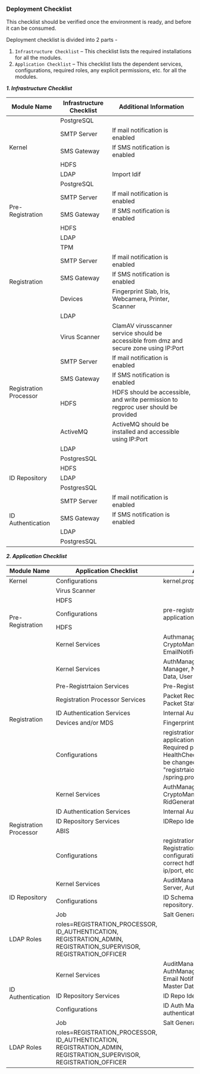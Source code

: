 
### Deployment Checklist
This checklist should be verified once the environment is ready, and before it can be consumed.

Deployment checklist is divided into 2 parts - 
 1. `Infrastructure Checklist` – This checklist lists the required installations for all the modules.
 2. `Application Checklist` – This checklist lists the dependent services, configurations, required roles, any explicit permissions, etc. for all the modules.

***1. Infrastructure Checklist***    
<table>
    <thead>
        <tr>
            <th>Module Name</th>
            <th>Infrastructure Checklist</th>
            <th>Additional Information</th>
        </tr>
    </thead>
    <tbody>
        <tr>
            <td rowspan=5>Kernel</td>
            <td rowspan=1>PostgreSQL</td>
            <td></td>
        </tr>
        <tr>
            <td rowspan=1>SMTP Server</td>
            <td>If mail notification is enabled</td>
        </tr>
        <tr>
            <td rowspan=1>SMS Gateway</td>
            <td>If SMS notification is enabled</td>
        </tr>
        <tr>
            <td rowspan=1>HDFS</td>
            <td></td>
        </tr>
        <tr>
            <td rowspan=1>LDAP</td>
            <td>Import ldif</td>
        </tr>
       <tr>
            <td rowspan=5>Pre-Registration</td>
            <td rowspan=1>PostgreSQL</td>
            <td></td>
        </tr>
        <tr>
            <td rowspan=1>SMTP Server</td>
            <td>If mail notification is enabled</td>
        </tr>
        <tr>
            <td rowspan=1>SMS Gateway</td>
            <td>If SMS notification is enabled</td>
        </tr>
        <tr>
            <td rowspan=1>HDFS</td>
            <td></td>
        </tr>
        <tr>
            <td rowspan=1>LDAP</td>
            <td></td>
        </tr>
        <tr>
            <td rowspan=5>Registration</td>
            <td rowspan=1>TPM</td>
            <td></td>
        </tr>
        <tr>
            <td rowspan=1>SMTP Server</td>
            <td>If mail notification is enabled</td>
        </tr>
        <tr>
            <td rowspan=1>SMS Gateway</td>
            <td>If SMS notification is enabled</td>
        </tr>
        <tr>
            <td rowspan=1>Devices</td>
            <td>Fingerprint Slab, Iris, Webcamera, Printer, Scanner</td>
        </tr>
        <tr>
            <td rowspan=1>LDAP</td>
            <td></td>
        </tr>
     <tr>
            <td rowspan=7>Registration Processor</td>
            <td rowspan=1>Virus Scanner</td>
            <td>ClamAV virusscanner service should be accessible from dmz and secure zone using IP:Port</td>
        </tr>
        <tr>
            <td rowspan=1>SMTP Server</td>
            <td>If mail notification is enabled</td>
        </tr>
        <tr>
            <td rowspan=1>SMS Gateway</td>
            <td>If SMS notification is enabled</td>
        </tr>
        <tr>
            <td rowspan=1>HDFS</td>
            <td>HDFS should be accessible, and write permission to regproc user should be provided</td>
        </tr>
        <tr>
            <td rowspan=1>ActiveMQ</td>
            <td>ActiveMQ should be installed and accessible using IP:Port</td>
        </tr>
         <tr>
            <td rowspan=1>LDAP</td>
            <td></td>
        </tr>
         <tr>
            <td rowspan=1>PostgresSQL</td>
            <td></td>
        </tr>
       <tr>
            <td rowspan=3>ID Repository</td>
            <td rowspan=1>HDFS</td>
            <td></td>
        </tr>
        <tr>
            <td rowspan=1>LDAP</td>
            <td></td>
        </tr>
        <tr>
            <td rowspan=1>PostgresSQL</td>
            <td></td>
        </tr>
       <tr>
            <td rowspan=4>ID Authentication</td>
            <td rowspan=1>SMTP Server</td>
            <td>If mail notification is enabled</td>
        </tr>
        <tr>
            <td rowspan=1>SMS Gateway</td>
            <td>If SMS notification is enabled</td>
        </tr>
        <tr>
            <td rowspan=1>LDAP</td>
            <td></td>
        </tr>
        <tr>
            <td rowspan=1>PostgresSQL</td>
            <td></td>
        </tr>    
    </tbody>
</table>


***2. Application Checklist***    
<table>
    <thead>
        <tr>
            <th>Module Name</th>
            <th>Application Checklist</th>
            <th>Additional Information</th>
        </tr>
    </thead>
    <tbody>
        <tr>
            <td rowspan=1>Kernel</td>
            <td rowspan=1>Configurations</td>
            <td>kernel.properties, application.properties</td>
        </tr>
       <tr>
            <td rowspan=5>Pre-Registration</td>
            <td rowspan=1>Virus Scanner</td>
            <td></td>
        </tr>
        <tr>
            <td rowspan=1>HDFS</td>
            <td></td>
        </tr>
        <tr>
            <td rowspan=1>Configurations</td>
            <td>pre-registration.properties, application.properties</td>
        </tr>
        <tr>
            <td rowspan=1>HDFS</td>
            <td></td>
        </tr>
        <tr>
            <td rowspan=1>Kernel Services</td>
            <td>Authmanager, AuditManager, MasterData, CryptoManager, KeyManager, SmsNotifier, EmailNotifier, Config Server, OTPManager</td>
        </tr>
        <tr>
            <td rowspan=6>Registration</td>
            <td rowspan=1>Kernel Services</td>
            <td>AuthManager, Sync Data Service, Key Manager,  
Notification Manager, Master Data, User Salt Service,  
User Detail Service</td>
        </tr>
        <tr>
            <td rowspan=1>Pre-Registrtaion Services</td>
            <td>Pre-Registration Sync Service</td>
        </tr>
        <tr>
            <td rowspan=1>Registration  
Processor Services</td>
            <td>Packet Reciever, Packet Sync Status, Packet Status</td>
        </tr>
        <tr>
            <td rowspan=1>ID Authentication Services</td>
            <td>Internal Authentication Service</td>
        </tr>
        <tr>
            <td rowspan=1>Devices and/or MDS</td>
            <td>Fingerprint/Iris/Webcamera/Printer/Scanner</td>
        </tr>
        <tr>
            <td rowspan=1>Configurations</td>
            <td>registration.properties, application.properties,  
spring.properties  
Required properties for library URL, HealthCheck URL, TPM availability needs to be changed in the file present at -  
"registrtaion-services/src/main/resources  
/spring.properties"</td>
        </tr>
     <tr>
            <td rowspan=5>Registration Processor</td>
            <td rowspan=1>Kernel Services</td>
            <td>AuthManager, AuditManager, MasterData,  
CryptoManager, KeyManager, Signature,  
RidGenerator, SmsNotifier, EmailNotifier</td>
        </tr>
        <tr>
            <td rowspan=1>ID Authentication Services</td>
            <td>Internal Authentication Service</td>
        </tr>
        <tr>
            <td rowspan=1>ID Repository Services</td>
            <td>IDRepo Identity and VID Services</td>
        </tr>
        <tr>
            <td rowspan=1>ABIS</td>
            <td></td>
        </tr>
        <tr>
            <td rowspan=1>Configurations</td>
            <td>registration-processor.properties,  
RegistrationProcessorAbis.json  
These configurations should be updated with correct hdfs, activemq, virusscanner ip/port, etc.</td>
        </tr>
       <tr>
            <td rowspan=3>ID Repository</td>
            <td rowspan=1>Kernel Services</td>
            <td>AuditManager, CryptoManager, Config Server, AuthManager</td>
        </tr>
        <tr>
            <td rowspan=1>Configurations</td>
            <td>ID Schema, VID Policy Schema, id-repository.properties</td>
        </tr>
        <tr>
            <td rowspan=1>Job</td>
            <td>Salt Generator</td>
        </tr>
        <tr>
            <td rowspan=1>LDAP Roles</td>
            <td>roles=REGISTRATION_PROCESSOR, ID_AUTHENTICATION, REGISTRATION_ADMIN, REGISTRATION_SUPERVISOR, REGISTRATION_OFFICER</td>
        </tr>
       <tr>
            <td rowspan=4>ID Authentication</td>
            <td rowspan=1>Kernel Services</td>
            <td>AuditManager, CryptoManager, AuthManager,  
Config Server, OTPManager, Email Notifier, SMS Notifier, Signature, Master Data, TokenID Generator</td>
        </tr>
        <tr>
            <td rowspan=1>ID Repository Services</td>
            <td>ID Repo Identity and VID Services</td>
        </tr>
        <tr>
            <td rowspan=1>Configurations</td>
            <td>ID Auth Mapping, id-authentication.properties</td>
        </tr>
        <tr>
            <td rowspan=1>Job</td>
            <td>Salt Generator</td>
        </tr>    
        <tr>
            <td rowspan=1>LDAP Roles</td>
            <td>roles=REGISTRATION_PROCESSOR, ID_AUTHENTICATION, REGISTRATION_ADMIN, REGISTRATION_SUPERVISOR, REGISTRATION_OFFICER</td>
        </tr>    
    </tbody>
</table>






